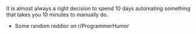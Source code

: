 It is almost always a right decision to spend 10 days automating something that takes you 10 minutes to manually do.

- Some random reddior on r/ProgrammerHumor